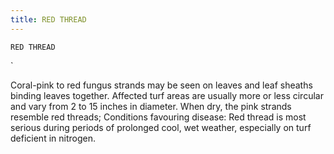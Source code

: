 ```yaml
---
title: RED THREAD
---
```

`RED THREAD`

`

Coral-pink to red fungus strands may be seen on leaves and leaf sheaths binding leaves together.  Affected turf areas are usually more or less circular and vary from 2 to 15 inches in diameter.  When dry, the pink strands resemble red threads;
Conditions favouring disease:  Red thread is most serious during periods of prolonged cool, wet weather, especially on turf deficient in nitrogen.
